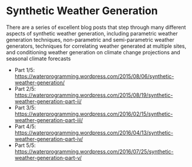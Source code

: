 # Synthetic Weather Generation

There are a series of excellent blog posts that step through many different aspects of synthetic weather generation, including parametric weather generation techniques, non-parametric and semi-parametric weather generators, techniques for correlating weather generated at multiple sites, and conditioning weather generation on climate change projections and seasonal climate forecasts

- Part 1/5: https://waterprogramming.wordpress.com/2015/08/06/synthetic-weather-generation/
- Part 2/5: https://waterprogramming.wordpress.com/2015/08/19/synthetic-weather-generation-part-ii/
- Part 3/5: https://waterprogramming.wordpress.com/2016/02/15/synthetic-weather-generation-part-iii/
- Part 4/5: https://waterprogramming.wordpress.com/2016/04/13/synthetic-weather-generation-part-iv/
- Part 5/5: https://waterprogramming.wordpress.com/2016/07/25/synthetic-weather-generation-part-v/